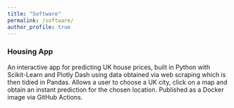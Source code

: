 ```yaml
---
title: "Software"
permalink: /software/
author_profile: true
---
```


### Housing App

An interactive app for predicting UK house prices, built in Python with Scikit-Learn and Plotly Dash using data obtained via web scraping which is then tidied in Pandas. Allows a user to choose a UK city, click on a map and obtain an instant prediction for the chosen location. Published as a Docker image via GitHub Actions.
